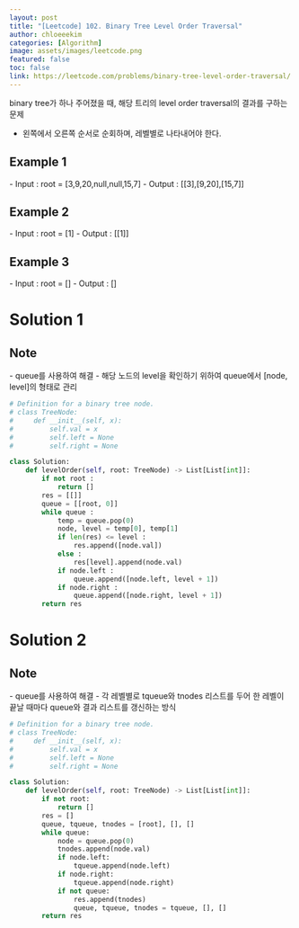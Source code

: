 ```yaml
---
layout: post
title: "[Leetcode] 102. Binary Tree Level Order Traversal"
author: chloeeekim
categories: [Algorithm]
image: assets/images/leetcode.png
featured: false
toc: false
link: https://leetcode.com/problems/binary-tree-level-order-traversal/
---
```


binary tree가 하나 주어졌을 때, 해당 트리의 level order traversal의 결과를 구하는 문제
- 왼쪽에서 오른쪽 순서로 순회하며, 레벨별로 나타내어야 한다.

<h2>Example 1</h2>
- Input : root = [3,9,20,null,null,15,7]
- Output : [[3],[9,20],[15,7]]


<h2>Example 2</h2>
- Input : root = [1]
- Output : [[1]]

<h2>Example 3</h2>
- Input : root = []
- Output : []

<h1>Solution 1</h1>

<h2>Note</h2>
- queue를 사용하여 해결
- 해당 노드의 level을 확인하기 위하여 queue에서 [node, level]의 형태로 관리

```python
# Definition for a binary tree node.
# class TreeNode:
#     def __init__(self, x):
#         self.val = x
#         self.left = None
#         self.right = None

class Solution:
    def levelOrder(self, root: TreeNode) -> List[List[int]]:
        if not root :
            return []
        res = [[]]
        queue = [[root, 0]]
        while queue :
            temp = queue.pop(0)
            node, level = temp[0], temp[1]
            if len(res) <= level :
                res.append([node.val])
            else :
                res[level].append(node.val)            
            if node.left :
                queue.append([node.left, level + 1])
            if node.right :
                queue.append([node.right, level + 1])
        return res
```

<h1>Solution 2</h1>

<h2>Note</h2>
- queue를 사용하여 해결
- 각 레벨별로 tqueue와 tnodes 리스트를 두어 한 레벨이 끝날 때마다 queue와 결과 리스트를 갱신하는 방식

```python
# Definition for a binary tree node.
# class TreeNode:
#     def __init__(self, x):
#         self.val = x
#         self.left = None
#         self.right = None

class Solution:
    def levelOrder(self, root: TreeNode) -> List[List[int]]:
        if not root:
            return []
        res = []
        queue, tqueue, tnodes = [root], [], []
        while queue:
            node = queue.pop(0)
            tnodes.append(node.val)
            if node.left:
                tqueue.append(node.left)
            if node.right:
                tqueue.append(node.right)
            if not queue:
                res.append(tnodes)
                queue, tqueue, tnodes = tqueue, [], []
        return res
```

